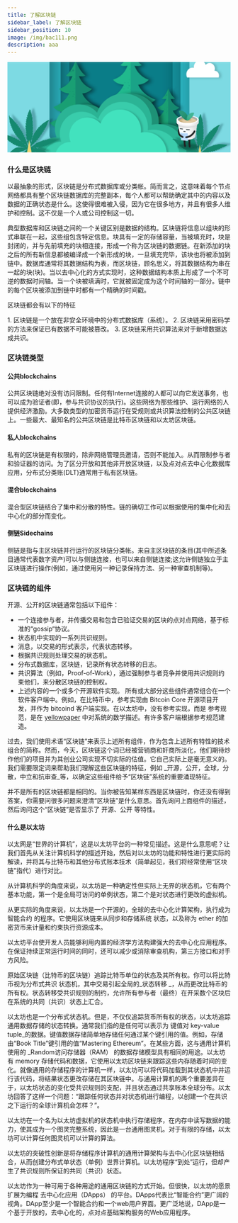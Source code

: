 ```yaml
---
title: 了解区块链
sidebar_label: 了解区块链
sidebar_position: 10
image: /img/bac111.png
description: aaa
---
```


![](assets/bac-info2.png)

### 什么是区块链
以最抽象的形式，区块链是分布式数据库或分类帐。简而言之，这意味着每个节点网络都具有整个区块链数据库的完整副本，每个人都可以帮助确定其中的内容以及数据的正确状态是什么。这使得很难被入侵，因为它在很多地方，并且有很多人维护和控制。这不仅是一个人或公司控制这一切。

典型数据库和区块链之间的一个关键区别是数据的结构。区块链将信息以组块的形式串联在一起，这些组包含特定信息。块具有一定的存储容量，当被填充时，块是封闭的，并与先前填充的块相连接，形成一个称为区块链的数据链。在新添加的块之后的所有新信息都被编译成一个新形成的块，一旦填充完毕，该块也将被添加到链中。数据库通常将其数据结构为表，而区块链，顾名思义，将其数据结构为串在一起的块(块)。当以去中心化的方式实现时，这种数据结构本质上形成了一个不可逆的数据时间轴。当一个块被填满时，它就被固定成为这个时间轴的一部分。链中的每个区块被添加到链中时都有一个精确的时间戳。

<p style={{color:'red'}}>区块链都会有以下的特征</p>
1. 区块链是一个放在非安全环境中的分布式数据库（系统）。
2. 区块链采用密码学的方法来保证已有数据不可能被篡改。
3. 区块链采用共识算法来对于新增数据达成共识。

### 区块链类型

#### 公共blockchains

公共区块链绝对没有访问限制。任何有Internet连接的人都可以向它发送事务，也可以成为验证者(即，参与共识协议的执行)。这些网络为那些维护、运行网络的人提供经济激励。大多数类型的加密货币运行在受规则或共识算法控制的公共区块链上。一些最大、最知名的公共区块链是比特币区块链和以太坊区块链。

#### 私人blockchains

私有的区块链是有权限的，除非网络管理员邀请，否则不能加入。从而限制参与者和验证器的访问。为了区分开放和其他非开放区块链，以及点对点去中心化数据库应用，分布式分类账(DLT)通常用于私有区块链。

#### 混合blockchains

混合型区块链结合了集中和分散的特性。链的确切工作可以根据使用的集中化和去中心化的部分而变化。

#### 侧链Sidechains

侧链是指与主区块链并行运行的区块链分类帐。来自主区块链的条目(其中所述条目通常代表数字资产)可以与侧链连接，也可以来自侧链连接;这允许侧链独立于主区块链进行操作(例如，通过使用另一种记录保持方法、另一种审查机制等)。

### 区块链的组件
开源、公开的区块链通常包括以下组件：
- 一个连接参与者，并传播交易和包含已验证交易的区块的点对点网络，基于标准的“gossip“协议。
- 状态机中实现的一系列共识规则。
- 消息，以交易的形式表示，代表状态转移。
- 根据共识规则处理交易的状态机。
- 分布式数据库，区块链，记录所有状态转移的日志。
- 共识算法（例如，Proof-of-Work），通过强制参与者竞争并使用共识规则约束他们，来分散区块链的控制权。
- 上述内容的一个或多个开源软件实现。
所有或大部分这些组件通常组合在一个软件客户端中。例如，在比特币中，参考实现由 Bitcoin Core 开源项目开发，并作为 bitcoind 客户端实现。在以太坊中，没有参考实现，而是 参考规范，是在 [yellowpaper](https://github.com/inoutcode/ethereum_book/blob/master/%E7%AC%AC%E4%B8%80%E7%AB%A0.asciidoc#yellowpaper) 中对系统的数学描述。有许多客户端根据参考规范建造。

过去，我们使用术语“区块链”来表示上述所有组件，作为包含上述所有特性的技术组合的简称。然而，今天，区块链这个词已经被营销商和奸商所淡化，他们期待炒作他们的项目并为其创业公司实现不切实际的估值。它自己实际上是毫无意义的。我们需要限定词来帮助我们理解这些区块链的特征，例如 _开源，公开，全球，分散，中立和抗审查_等，以确定这些组件给予“区块链”系统的重要涌现特征。

并不是所有的区块链都是相同的。当你被告知某样东西是区块链时，你还没有得到答案，你需要问很多问题来澄清“区块链”是什么意思。首先询问上面组件的描述，然后询问这个“区块链”是否显示了 开源、公开 等特性。

#### 什么是以太坊

以太网是“世界的计算机”，这是以太坊平台的一种常见描述。这是什么意思呢？让我们首先从关注计算机科学的描述开始，然后对以太坊的功能和特性进行更实际的解读，并将其与比特币和其他分布式账本技术（简单起见，我们将经常使用“区块链”指代）进行对比。

从计算机科学的角度来说，以太坊是一种确定性但实际上无界的状态机，它有两个基本功能，第一个是全局可访问的单例状态，第二个是对状态进行更改的虚拟机。

从更实际的角度来说，以太坊是一个开源的，全球的去中心化计算架构，执行成为 智能合约 的程序。它使用区块链来从同步和存储系统 状态，以及称为 ether 的加密货币来计量和约束执行资源成本。

以太坊平台使开发人员能够利用内置的经济学方法构建强大的去中心化应用程序。在保证持续正常运行时间的同时，还可以减少或消除审查机构，第三方接口和对手方风险。

原始区块链（比特币的区块链）追踪比特币单位的状态及其所有权。你可以将比特币视为分布式共识 状态机，其中交易引起全局的_状态转移 _，从而更改比特币的所有权。状态转移受共识规则的制约，允许所有参与者（最终）在开采数个区块后在系统的共同（共识）状态上汇合。

以太坊也是一个分布式状态机。但是，不仅仅追踪货币所有权的状态，以太坊追踪通用数据存储的状态转换。通常我们指的是任何可以表示为 键值对 key-value tuple_的数据。键值数据存储简单地存储任何通过某个键引用的值。例如，存储由“Book Title”键引用的值“Mastering Ethereum”。在某些方面，这与通用计算机使用的 _Random访问存储器（RAM） 的数据存储模型具有相同的用途。以太坊有 memory 存储代码和数据，它使用以太坊区块链来跟踪这些内存随着时间的变化。就像通用的存储程序的计算机一样，以太坊可以将代码加载到其状态机中并运行该代码，将结果状态更改存储在其区块链中。与通用计算机的两个重要差异在于，以太坊状态的变化受共识规则的支配，并且状态通过共享账本全球分布。以太坊回答了这样一个问题：“跟踪任何状态并对状态机进行编程，以创建一个在共识之下运行的全球计算机会怎样？”。

以太坊在一个名为以太坊虚拟机的状态机中执行存储程序，在内存中读写数据的能力，使其成为一个图灵完整系统，因此是一台通用图灵机。对于有限的存储，以太坊可以计算任何图灵机可以计算的算法。

以太坊的突破性创新是将存储程序计算机的通用计算架构与去中心化区块链相结合，从而创建分布式单状态（单例）世界计算机。以太坊程序“到处”运行，但却产生了共识规则所保证的共同（共识）状态。

以太坊作为一种可用于各种用途的通用区块链的方式开始。但很快，以太坊的愿景扩展为编程 去中心化应用（DApps） 的平台。DApps代表比“智能合约”更广阔的视角。DApp至少是一个智能合约和一个web用户界面。更广泛地说，DApp是一个基于开放的，去中心化的，点对点基础架构服务的Web应用程序。

